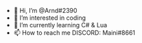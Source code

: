 - 👋 Hi, I’m @Arnd#2390
- 👀 I’m interested in coding
- 🌱 I’m currently learning C# & Lua
- 📫 How to reach me DISCORD: Maini#8661

<!---
Maini1337/Maini1337 is a ✨ special ✨ repository because its `README.md` (this file) appears on your GitHub profile.
You can click the Preview link to take a look at your changes.
--->
